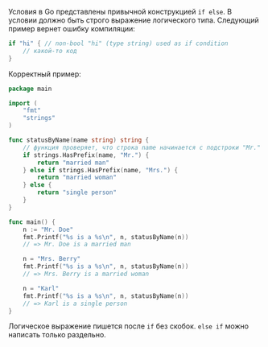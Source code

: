 Условия в Go представлены привычной конструкцией `if else`. В условии должно быть строго выражение логического типа. Следующий пример вернет ошибку компиляции:

```go
if "hi" { // non-bool "hi" (type string) used as if condition
    // какой-то код
}
```

Корректный пример:

```go
package main

import (
    "fmt"
    "strings"
)

func statusByName(name string) string {
    // функция проверяет, что строка name начинается с подстроки "Mr."
    if strings.HasPrefix(name, "Mr.") {
        return "married man"
    } else if strings.HasPrefix(name, "Mrs.") {
        return "married woman"
    } else {
        return "single person"
    }
}

func main() {
    n := "Mr. Doe"
    fmt.Printf("%s is a %s\n", n, statusByName(n))
    // => Mr. Doe is a married man

    n = "Mrs. Berry"
    fmt.Printf("%s is a %s\n", n, statusByName(n))
    // => Mrs. Berry is a married woman

    n = "Karl"
    fmt.Printf("%s is a %s\n", n, statusByName(n))
    // => Karl is a single person
}
```

Логическое выражение пишется после `if` без скобок. `else if` можно написать только раздельно.
